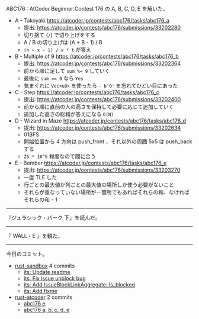 ABC176 : AtCoder Beginner Contest 176 の A, B, C, D, E を解いた。

- A - Takoyaki
  <https://atcoder.jp/contests/abc176/tasks/abc176_a>
  - 提出: <https://atcoder.jp/contests/abc176/submissions/33202280>
  - 切り捨て (`/`) で切り上げをする
  - A / B の切り上げは (A + B - 1) / B
  - `(n + x - 1) / x * t` が答え
- B - Multiple of 9
  <https://atcoder.jp/contests/abc176/tasks/abc176_b>
  - 提出: <https://atcoder.jp/contests/abc176/submissions/33202364>
  - 前から順に足して `sum %= 9` していく
  - 最後に `sum == 0` なら `Yes`
  - 気まぐれに `Vec<u8>` を使ったら `- b'0'` を忘れてひどい目にあった
- C - Step
  <https://atcoder.jp/contests/abc176/tasks/abc176_c>
  - 提出: <https://atcoder.jp/contests/abc176/submissions/33202400>
  - 前から順に直前の人の高さを保持して必要に応じて追加していく
  - 追加した高さの総和が答えになる `O(N)`
- D - Wizard in Maze
  <https://atcoder.jp/contests/abc176/tasks/abc176_d>
  - 提出: <https://atcoder.jp/contests/abc176/submissions/33202634>
  - 01BFS
  - 開始位置から 4 方向は push_front 、それ以外の周囲 5x5 は push_back する
  - `25 * 10^6` 程度なので間に合う
- E - Bomber
  <https://atcoder.jp/contests/abc176/tasks/abc176_e>
  - 提出: <https://atcoder.jp/contests/abc176/submissions/33203270>
  - 一度 TLE した
  - 行ごとの最大値か列ごとの最大値の場所しか使う必要がないこと
  - それらが重なっていない場所が一箇所でもあればそれらの和、なければそれらの和 - 1

---

『ジュラシック・パーク 下』を読んだ。

---

『 WALL・E 』を観た。

---

今日のコミット。

- [rust-sandbox](https://github.com/bouzuya/rust-sandbox) 4 commits
  - [its: Update readme](https://github.com/bouzuya/rust-sandbox/commit/ef5a491ddcea22621f0f081ffd678087b52959a8)
  - [its: Fix issue unblock bug](https://github.com/bouzuya/rust-sandbox/commit/82a5915d400a83a94d3eee2284c5ad6a73882194)
  - [its: Add IssueBlockLinkAggregate::is_blocked](https://github.com/bouzuya/rust-sandbox/commit/271e49f98c614e189c276c6085666fcbdd573cac)
  - [its: Add fixme](https://github.com/bouzuya/rust-sandbox/commit/691429e11337ec2f395f2510921ca9ca505c90e8)
- [rust-atcoder](https://github.com/bouzuya/rust-atcoder) 2 commits
  - [abc176 e](https://github.com/bouzuya/rust-atcoder/commit/b9ba8b6fd4fbce861a22b9cb6f7ba573e45138f0)
  - [abc176 a, b, c, d, e](https://github.com/bouzuya/rust-atcoder/commit/7cfda4add11e4a249704f93c0ce235aa07b53ca4)
